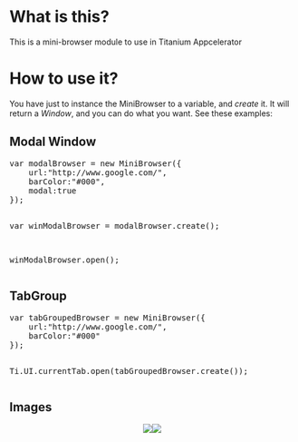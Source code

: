 <h1>What is this?</h1>
<p>This is a mini-browser module to use in Titanium Appcelerator</p>
<h1>How to use it?</h1>
<p>You have just to instance the MiniBrowser to a variable, and <i>create</i> it. It will return a <i>Window</i>, and you can do what you want. See these examples:</p>
<h2>Modal Window</h2>
<pre>var modalBrowser = new MiniBrowser({
	url:"http://www.google.com/",
    barColor:"#000",
    modal:true
});

var winModalBrowser = modalBrowser.create();

winModalBrowser.open();</pre>
<h2>TabGroup</h2>
<pre>var tabGroupedBrowser = new MiniBrowser({
	url:"http://www.google.com/",
    barColor:"#000"
});

Ti.UI.currentTab.open(tabGroupedBrowser.create());</pre>
<h2>Images</h2>
<p align="center"><img src="http://img3.imageshack.us/img3/7131/screenshot20111229at335.png"><img src="http://img194.imageshack.us/img194/3579/screenshot20111229at930.png"></p>